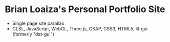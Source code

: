# Brian Loaiza's Personal Portfolio Site
- Single page site parallax
- GLSL, JavaScript, WebGL, Three.js, GSAP, CSS3, HTML5, lil-gui (formerly "dat-gui")
